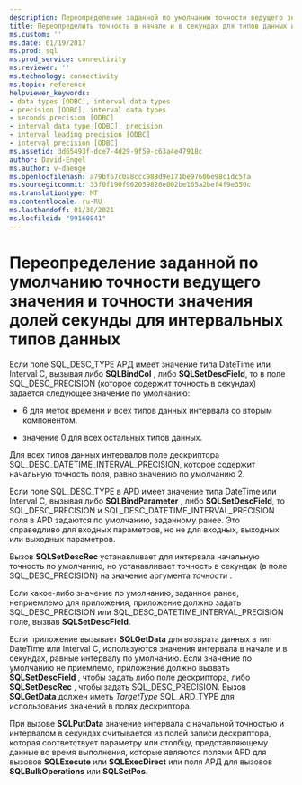 ```yaml
---
description: Переопределение заданной по умолчанию точности ведущего значения и точности значения долей секунды для интервальных типов данных
title: Переопределить точность в начале и в секундах для типов данных интервала | Документация Майкрософт
ms.custom: ''
ms.date: 01/19/2017
ms.prod: sql
ms.prod_service: connectivity
ms.reviewer: ''
ms.technology: connectivity
ms.topic: reference
helpviewer_keywords:
- data types [ODBC], interval data types
- precision [ODBC], interval data types
- seconds precision [ODBC]
- interval data type [ODBC], precision
- interval leading precision [ODBC]
- interval precision [ODBC]
ms.assetid: 3d65493f-dce7-4d29-9f59-c63a4e47918c
author: David-Engel
ms.author: v-daenge
ms.openlocfilehash: a79bf67c0a8ccc988d9e171be9760be98c1dc5fa
ms.sourcegitcommit: 33f0f190f962059826e002be165a2bef4f9e350c
ms.translationtype: MT
ms.contentlocale: ru-RU
ms.lasthandoff: 01/30/2021
ms.locfileid: "99160841"
---
```

# <a name="overriding-default-leading-and-seconds-precision-for-interval-data-types"></a>Переопределение заданной по умолчанию точности ведущего значения и точности значения долей секунды для интервальных типов данных
Если поле SQL_DESC_TYPE АРД имеет значение типа DateTime или Interval C, вызывая либо **SQLBindCol** , либо **SQLSetDescField**, то в поле SQL_DESC_PRECISION (которое содержит точность в секундах) задается следующее значение по умолчанию:  
  
-   6 для меток времени и всех типов данных интервала со вторым компонентом.  
  
-   значение 0 для всех остальных типов данных.  
  
 Для всех типов данных интервалов поле дескриптора SQL_DESC_DATETIME_INTERVAL_PRECISION, которое содержит начальную точность поля, равно значению по умолчанию 2.  
  
 Если поле SQL_DESC_TYPE в APD имеет значение типа DateTime или Interval C, вызывая либо **SQLBindParameter** , либо **SQLSetDescField**, то SQL_DESC_PRECISION и SQL_DESC_DATETIME_INTERVAL_PRECISION поля в APD задаются по умолчанию, заданному ранее. Это справедливо для входных параметров, но не для входных, выходных или выходных параметров.  
  
 Вызов **SQLSetDescRec** устанавливает для интервала начальную точность по умолчанию, но устанавливает точность в секундах (в поле SQL_DESC_PRECISION) на значение аргумента *точности* .  
  
 Если какое-либо значение по умолчанию, заданное ранее, неприемлемо для приложения, приложение должно задать SQL_DESC_PRECISION или SQL_DESC_DATETIME_INTERVAL_PRECISION поле, вызвав **SQLSetDescField**.  
  
 Если приложение вызывает **SQLGetData** для возврата данных в тип DateTime или Interval C, используются значения интервала в начале и в секундах, равные интервалу по умолчанию. Если значение по умолчанию не приемлемо, приложение должно вызвать **SQLSetDescField** , чтобы задать либо поле дескриптора, либо **SQLSetDescRec** , чтобы задать SQL_DESC_PRECISION. Вызов **SQLGetData** должен иметь *TargetType* SQL_ARD_TYPE для использования значений в полях дескриптора.  
  
 При вызове **SQLPutData** значение интервала с начальной точностью и интервалом в секундах считывается из полей записи дескриптора, которая соответствует параметру или столбцу, представляющему данные во время выполнения, которые являются полями APD для вызовов **SQLExecute** или **SQLExecDirect** или поля АРД для вызовов **SQLBulkOperations** или **SQLSetPos**.
